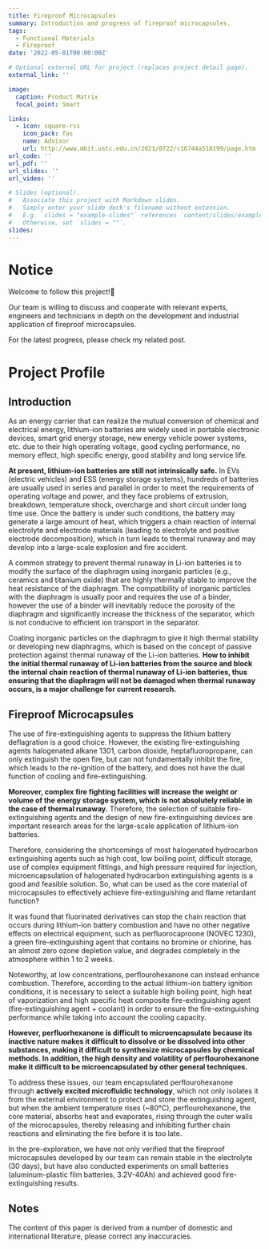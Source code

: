 ```yaml
---
title: Fireproof Microcapsules
summary: Introduction and progress of fireproof microcapsules.
tags:
  - Functional Materials
  - Fireproof
date: '2022-05-01T00:00:00Z'

# Optional external URL for project (replaces project detail page).
external_link: ''

image:
  caption: Product Matrix
  focal_point: Smart

links:
  - icon: square-rss
    icon_pack: fas
    name: Advisor
    url: http://www.mbit.ustc.edu.cn/2021/0722/c16744a518199/page.htm
url_code: ''
url_pdf: ''
url_slides: ''
url_video: ''

# Slides (optional).
#   Associate this project with Markdown slides.
#   Simply enter your slide deck's filename without extension.
#   E.g. `slides = "example-slides"` references `content/slides/example-slides.md`.
#   Otherwise, set `slides = ""`.
slides: 
---
```

# Notice
Welcome to follow this project!🤝

Our team is willing to discuss and cooperate with relevant experts, engineers and technicians in depth on the development and industrial application of fireproof microcapsules. 

For the latest progress, please check my related post.
# Project Profile
## Introduction
  As an energy carrier that can realize the mutual conversion of chemical and electrical energy, lithium-ion batteries are widely used in portable electronic devices, smart grid energy storage, new energy vehicle power systems, etc. due to their high operating voltage, good cycling performance, no memory effect, high specific energy, good stability and long service life.
  
  **At present, lithium-ion batteries are still not intrinsically safe.** In EVs (electric vehicles) and ESS (energy storage systems), hundreds of batteries are usually used in series and parallel in order to meet the requirements of operating voltage and power, and they face problems of extrusion, breakdown, temperature shock, overcharge and short circuit under long time use. Once the battery is under such conditions, the battery may generate a large amount of heat, which triggers a chain reaction of internal electrolyte and electrode materials (leading to electrolyte and positive electrode decomposition), which in turn leads to thermal runaway and may develop into a large-scale explosion and fire accident.

  A common strategy to prevent thermal runaway in Li-ion batteries is to modify the surface of the diaphragm using inorganic particles (e.g., ceramics and titanium oxide) that are highly thermally stable to improve the heat resistance of the diaphragm. The compatibility of inorganic particles with the diaphragm is usually poor and requires the use of a binder, however the use of a binder will inevitably reduce the porosity of the diaphragm and significantly increase the thickness of the separator, which is not conducive to efficient ion transport in the separator.

  Coating inorganic particles on the diaphragm to give it high thermal stability or developing new diaphragms, which is based on the concept of passive protection against thermal runaway of the Li-ion batteries. **How to inhibit the initial thermal runaway of Li-ion batteries from the source and block the internal chain reaction of thermal runaway of Li-ion batteries, thus ensuring that the diaphragm will not be damaged when thermal runaway occurs, is a major challenge for current research.**

## Fireproof Microcapsules
  The use of fire-extinguishing agents to suppress the lithium battery deflagration is a good choice. However, the existing fire-extinguishing agents halogenated alkane 1301, carbon dioxide, heptafluoropropane, can only extinguish the open fire, but can not fundamentally inhibit the fire, which leads to the re-ignition of the battery, and does not have the dual function of cooling and fire-extinguishing.

  **Moreover, complex fire fighting facilities will increase the weight or volume of the energy storage system, which is not absolutely reliable in the case of thermal runaway.** Therefore, the selection of suitable fire-extinguishing agents and the design of new fire-extinguishing devices are important research areas for the large-scale application of lithium-ion batteries.

  Therefore, considering the shortcomings of most halogenated hydrocarbon extinguishing agents such as high cost, low boiling point, difficult storage, use of complex equipment fittings, and high pressure required for injection, microencapsulation of halogenated hydrocarbon extinguishing agents is a good and feasible solution. So, what can be used as the core material of microcapsules to effectively achieve fire-extinguishing and flame retardant function?

  It was found that fluorinated derivatives can stop the chain reaction that occurs during lithium-ion battery combustion and have no other negative effects on electrical equipment, such as perfluorocaproone (NOVEC 1230), a green fire-extinguishing agent that contains no bromine or chlorine, has an almost zero ozone depletion value, and degrades completely in the atmosphere within 1 to 2 weeks.
  
  Noteworthy, at low concentrations, perflourohexanone can instead enhance combustion. Therefore, according to the actual lithium-ion battery ignition conditions, it is necessary to select a suitable high boiling point, high heat of vaporization and high specific heat composite fire-extinguishing agent (fire-extinguishing agent + coolant) in order to ensure the fire-extinguishing performance while taking into account the cooling capacity.

  **However, perfluorhexanone is difficult to microencapsulate because its inactive nature makes it difficult to dissolve or be dissolved into other substances, making it difficult to synthesize microcapsules by chemical methods. In addition, the high density and volatility of perflourohexanone make it difficult to be microencapsulated by other general techniques.**

  To address these issues, our team encapsulated perflourohexanone through **actively excited microfluidic technology**, which not only isolates it from the external environment to protect and store the extinguishing agent, but when the ambient temperature rises (~80°C), perflourohexanone, the core material, absorbs heat and evaporates, rising through the outer walls of the microcapsules, thereby releasing and inhibiting further chain reactions and eliminating the fire before it is too late.

  In the pre-exploration, we have not only verified that the fireproof microcapsules developed by our team can remain stable in the electrolyte (30 days), but have also conducted experiments on small batteries (aluminum-plastic film batteries, 3.2V-40Ah) and achieved good fire-extinguishing results.

## Notes
  The content of this paper is derived from a number of domestic and international literature, please correct any inaccuracies.

